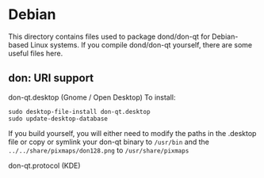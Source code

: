 
Debian
====================
This directory contains files used to package dond/don-qt
for Debian-based Linux systems. If you compile dond/don-qt yourself, there are some useful files here.

## don: URI support ##


don-qt.desktop  (Gnome / Open Desktop)
To install:

	sudo desktop-file-install don-qt.desktop
	sudo update-desktop-database

If you build yourself, you will either need to modify the paths in
the .desktop file or copy or symlink your don-qt binary to `/usr/bin`
and the `../../share/pixmaps/don128.png` to `/usr/share/pixmaps`

don-qt.protocol (KDE)

